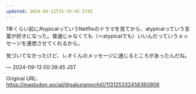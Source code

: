 ```yaml
---
updated: 2024-09-12T15:39:45.574Z
---
```


<p>1年くらい前にAtypicalっていうNetflixのドラマを見てから、atypicalっていう言葉が好きになった。普通じゃなくても（＝atypicalでも）いいんだっていうメッセージを連想させてくれるから。</p><p>気づいてなかったけど、レオくんのメッセージに通じるところがあったんだね。</p>

&mdash; 2024-09-13 00:39:45 JST

Original URL: https://mastodon.social/@sakuramochi0/113125332456360906
